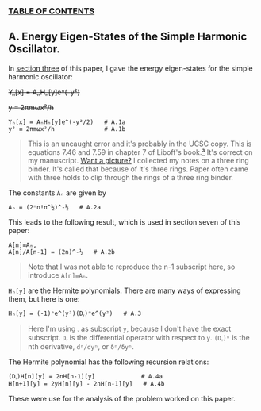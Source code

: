 ### [TABLE OF CONTENTS](CONTENTS.md)

## A. Energy Eigen-States of the Simple Harmonic Oscillator.

In [section three](QMSHO.md) of this paper,
I gave the energy eigen-states for the simple harmonic oscillator:

~~Yₙ[x] = AₙHₙ[y]e^(-y²)~~

~~y ≡ 2πmωx²/h~~

    Yₙ[x] = AₙHₙ[y]e^(-y²/2)   # A.1a
    y² ≡ 2πmωx²/h              # A.1b

> This is an uncaught error and it's probably in the UCSC copy.
> This is equations 7.46 and 7.59 in chapter 7 of Liboff's book.[³](REFERENCE.md)
> It's correct on my manuscript.  [Want a picture?](images/manuscript_500_888.png)
> I collected my notes on a three ring binder.
> It's called that because of it's three rings.
> Paper often came with three holds to clip through the rings of a three ring binder.

The constants `Aₙ` are given by

    Aₙ = (2ⁿn!π^½)^-½   # A.2a

This leads to the following result, which is used in section seven of this paper:

    A[n]≡Aₙ,
    A[n]/A[n-1] = (2n)^-½   # A.2b

> Note that I was not able to reproduce the n-1 subscript here,
> so introduce `A[n]≡Aₙ`.

`Hₙ[y]` are the Hermite polynomials.
There are many ways of expressing them, but here is one:

    Hₙ[y] = (-1)ⁿe^(y²)(Dᵧ)ⁿe^(y²)   # A.3

> Here I'm using `ᵧ` as subscript `y`, because I don't have the exact subscript.
> `Dᵧ` is the differential operator with respect to `y`.
> `(Dᵧ)ⁿ` is the nth derivative, `dⁿ/dyⁿ`, or `δⁿ/δyⁿ`.

The Hermite polynomial has the following recursion relations:

    (Dᵧ)H[n][y] = 2nH[n-1][y]             # A.4a
    H[n+1][y] = 2yH[n][y] - 2nH[n-1][y]   # A.4b

These were use for the analysis of the problem worked on this paper.

